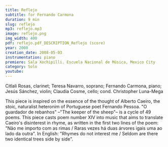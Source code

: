 ```yaml
---
title: Reflejo
subtitle: for Fernando Carmona
duration: 9 min
slug: reflejo
mp3: reflejo.mp3
image: reflejo.png
img_width: 400
pdf: reflejo.pdf_DESCRIPTION_Reflejo (score)
year: 2008
creation_date: 2008-05-03
instrumentation: piano
premiere: Sala Xochipilli. Escuela Nacional de Música, Mexico City
category: Solo
youtube:
---
```


Citlali Rosas, clarinet; Teresa Navarro, soprano; Fernando Carmona, piano; Jesús Sánchez, violin; Claudia Cosme, cello; cond. Christopher Luna-Mega

This piece is inspired on the essence of the thought of Alberto Caeiro, the stoic, naturalist heteronim of Portuguese poet Fernando Pessoa. "O guardador de rebanhos" –"The keeper of the sheep"– is a cycle of 49 poems. This piece casts poem number XIV into music that aims to translate Caeiro's disinterest in rhyme, as written in the first two lines of the poem: "Não me importo com as rimas / Raras vezes há duas árvores igais uma ao lado da outra". In English: "Rhymes do not interest me / Seldom are there two identical trees side by side". 